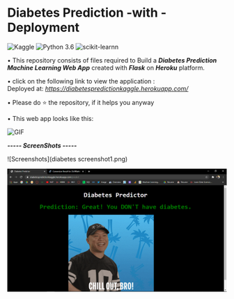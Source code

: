 # Diabetes Prediction -with - Deployment
![Kaggle](https://img.shields.io/badge/Dataset-Kaggle-blue.svg) ![Python 3.6](https://img.shields.io/badge/Python-3.6-brightgreen.svg) ![scikit-learnn](https://img.shields.io/badge/Library-Scikit_Learn-orange.svg)

• This repository consists of files required to Build a ___Diabetes Prediction Machine Learning Web App___ created with ___Flask___ on ___Heroku___ platform.

• click on the following link to view the application :<br />
Deployed at: _https://diabetespredictionkaggle.herokuapp.com/_



• Please do ⭐ the repository, if it helps you anyway

• This web app looks like this:

![GIF](diabetes-prediction.gif)

_**----- ScreenShots -----**_<br />


![Screenshots](diabetes screenshot1.png)

![Screenshots](diabetesscreenshot2.png)
